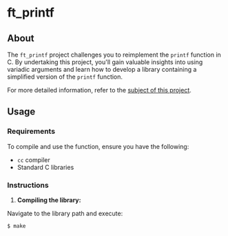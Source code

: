 # ft_printf

## About
The `ft_printf` project challenges you to reimplement the `printf` function in C. By undertaking this project, you'll gain valuable insights into using variadic arguments and learn how to develop a library containing a simplified version of the `printf` function.

For more detailed information, refer to the [subject of this project](https://github.com/Surfi89/42cursus/blob/main/Subject%20PDFs/01_Born2beRoot_en.pdf).

## Usage

### Requirements
To compile and use the function, ensure you have the following:
- `cc` compiler
- Standard C libraries

### Instructions

1. **Compiling the library:**

Navigate to the library path and execute:
```shell
$ make
